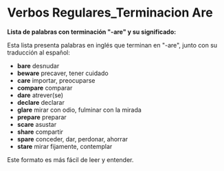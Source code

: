 # Verbos Regulares_Terminacion Are



**Lista de palabras con terminación "-are" y su significado:**

Esta lista presenta palabras en inglés que terminan en "-are", junto con su traducción al español:

*   **bare**    desnudar
*   **beware**    precaver, tener cuidado
*   **care**    importar, preocuparse
*   **compare**    comparar
*   **dare**    atrever(se)
*   **declare**    declarar
*   **glare**    mirar con odio, fulminar con la mirada
*   **prepare**    preparar
*   **scare**    asustar
*   **share**    compartir
*   **spare**    conceder, dar, perdonar, ahorrar
*   **stare**    mirar fijamente, contemplar

Este formato es más fácil de leer y entender.